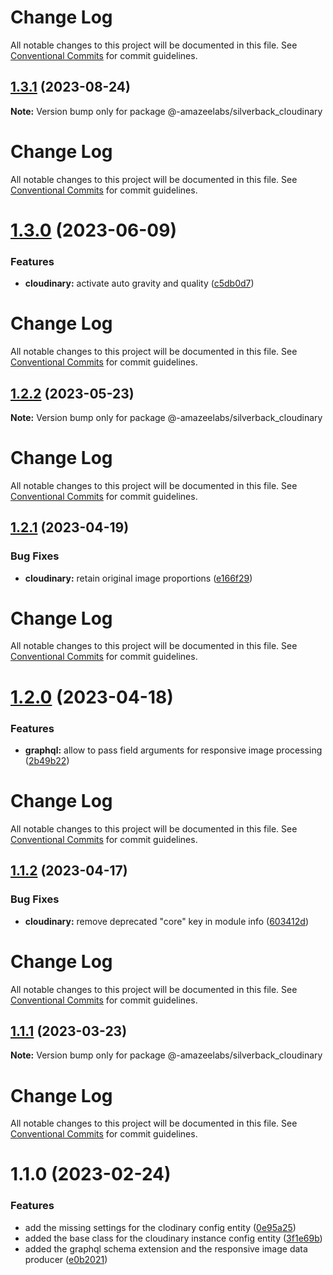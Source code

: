 # Change Log

All notable changes to this project will be documented in this file. See
[Conventional Commits](https://conventionalcommits.org) for commit guidelines.

## [1.3.1](https://github.com/AmazeeLabs/silverback-mono/compare/@-amazeelabs/silverback_cloudinary@1.3.0...@-amazeelabs/silverback_cloudinary@1.3.1) (2023-08-24)

**Note:** Version bump only for package @-amazeelabs/silverback_cloudinary

# Change Log

All notable changes to this project will be documented in this file. See
[Conventional Commits](https://conventionalcommits.org) for commit guidelines.

# [1.3.0](https://github.com/AmazeeLabs/silverback-mono/compare/@-amazeelabs/silverback_cloudinary@1.2.2...@-amazeelabs/silverback_cloudinary@1.3.0) (2023-06-09)

### Features

- **cloudinary:** activate auto gravity and quality
  ([c5db0d7](https://github.com/AmazeeLabs/silverback-mono/commit/c5db0d741ff9487d77c356c88c4ad679abc24538))

# Change Log

All notable changes to this project will be documented in this file. See
[Conventional Commits](https://conventionalcommits.org) for commit guidelines.

## [1.2.2](https://github.com/AmazeeLabs/silverback-mono/compare/@-amazeelabs/silverback_cloudinary@1.2.1...@-amazeelabs/silverback_cloudinary@1.2.2) (2023-05-23)

**Note:** Version bump only for package @-amazeelabs/silverback_cloudinary

# Change Log

All notable changes to this project will be documented in this file. See
[Conventional Commits](https://conventionalcommits.org) for commit guidelines.

## [1.2.1](https://github.com/AmazeeLabs/silverback-mono/compare/@-amazeelabs/silverback_cloudinary@1.2.0...@-amazeelabs/silverback_cloudinary@1.2.1) (2023-04-19)

### Bug Fixes

- **cloudinary:** retain original image proportions
  ([e166f29](https://github.com/AmazeeLabs/silverback-mono/commit/e166f29abd769a8ba41ac9c3ffefe04ba67964cd))

# Change Log

All notable changes to this project will be documented in this file. See
[Conventional Commits](https://conventionalcommits.org) for commit guidelines.

# [1.2.0](https://github.com/AmazeeLabs/silverback-mono/compare/@-amazeelabs/silverback_cloudinary@1.1.2...@-amazeelabs/silverback_cloudinary@1.2.0) (2023-04-18)

### Features

- **graphql:** allow to pass field arguments for responsive image processing
  ([2b49b22](https://github.com/AmazeeLabs/silverback-mono/commit/2b49b22eb735131bb6a399e6dabc790ca9108564))

# Change Log

All notable changes to this project will be documented in this file. See
[Conventional Commits](https://conventionalcommits.org) for commit guidelines.

## [1.1.2](https://github.com/AmazeeLabs/silverback-mono/compare/@-amazeelabs/silverback_cloudinary@1.1.1...@-amazeelabs/silverback_cloudinary@1.1.2) (2023-04-17)

### Bug Fixes

- **cloudinary:** remove deprecated "core" key in module info
  ([603412d](https://github.com/AmazeeLabs/silverback-mono/commit/603412d7b5dd45a6a8134729c0f1ea850aca8f99))

# Change Log

All notable changes to this project will be documented in this file. See
[Conventional Commits](https://conventionalcommits.org) for commit guidelines.

## [1.1.1](https://github.com/AmazeeLabs/silverback-mono/compare/@-amazeelabs/silverback_cloudinary@1.1.0...@-amazeelabs/silverback_cloudinary@1.1.1) (2023-03-23)

**Note:** Version bump only for package @-amazeelabs/silverback_cloudinary

# Change Log

All notable changes to this project will be documented in this file. See
[Conventional Commits](https://conventionalcommits.org) for commit guidelines.

# 1.1.0 (2023-02-24)

### Features

- add the missing settings for the clodinary config entity
  ([0e95a25](https://github.com/AmazeeLabs/silverback-mono/commit/0e95a25b3954dab24db9f3fa97d4216f97b1fcaa))
- added the base class for the cloudinary instance config entity
  ([3f1e69b](https://github.com/AmazeeLabs/silverback-mono/commit/3f1e69b8f770e3aa5e98d0c188d994be8836d4b7))
- added the graphql schema extension and the responsive image data producer
  ([e0b2021](https://github.com/AmazeeLabs/silverback-mono/commit/e0b20216e8eb29b90d7feff70863c59204d179e0))
